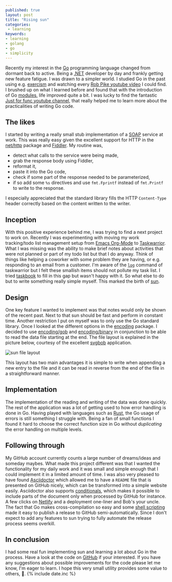 ```yaml
---
published: true
layout: post
title: "Rising sun"
categories:
 - learning
keywords:
- learning
- golang
- go
- simplicity
--- 
```

Recently my interest in the [Go][go] programming language changed from dormant back to active. Being a [.NET][net] developer by day and frankly getting new feature fatigue. I was drawn to a simpler world. I studied Go in the past using e.g. [exercism][exc] and watching every [Rob Pike youtube video][rpyt] I could find. I brushed up on what I learned before and found that with the introduction of Go [modules][mod], life improved quite a bit. I was lucky to find the fantastic [Just for func youtube channel][jff], that really helped me to learn more about the practicalities of writing Go code. 

## The likes

I started by writing a really small stub implementation of a [SOAP][soap] service at work. This was really easy given the excellent support for HTTP in the [net/http][nethttp] package and [Fiddler][fiddler]. My routine was,
- detect what calls to the service were being made, 
- grab the response body using Fiddler, 
- reformat it, 
- paste it into the Go code, 
- check if some part of the response needed to be parameterized, 
- if so add some `%s` directives and use `fmt.Fprintf` instead of `fmt.Printf` to write to the response. 

I especially appreciated that the standard library fills the HTTP `Content-Type` header correctly based on the content written to the writer. 

## Inception

With this positive experience behind me, I was trying to find a next project to work on. Recently I was experimenting with moving my work tracking/todo list management setup from [Emacs Org-Mode][org] to [Taskwarrior][tw]. What I was missing was the ability to make brief notes about activities that were not planned or part of my todo list but that I do anyway. Think of things like helping a coworker with some problem they are having, or e.g. responding to an email from a customer. I'm aware of the [`log`][log] command of taskwarrior but I felt these smallish items should not pollute my task list. I tried [taskbook][tb] to fill in this gap but wasn't happy with it. So what else to do but to write something really simple myself. This marked the birth of [sun][sun].

## Design

One key feature I wanted to implement was that notes would only be shown of the recent past. Next to that sun should be fast and perform in constant time. Another restriction I put on myself was to only use the Go standard library. Once I looked at the different options in the [encoding][enc] package. I decided to use [encoding/gob][gob] and [encoding/binary][encbin] in conjunction to be able to read the data file starting at the end. The file layout is explained in the picture below, courtesy of the excellent [svgbob][svgbob] application.

![sun file layout](https://stand-up-notes.org/diag-d5114b597967979fdc5fe4880f64ae82.svg) 

This layout has two main advantages it is simple to write when appending a new entry to the file and it can be read in reverse from the end of the file in a straightforward manner.

## Implementation

The implementation of the reading and writing of the data was done quickly. The rest of the application was a lot of getting used to how error handling is done in Go. Having played with languages such as [Rust][rust], the Go usage of errors is still something I struggle with. Being a fan of small functions I found it hard to choose the correct function size in Go without *duplicating* the error handling on multiple levels.  

## Following through

My GitHub account currently counts a large number of dreams/ideas and someday maybes. What made this project different was that I wanted the functionality for my daily work and it was small and simple enough that I could implement it in a limited amount of time. I was also very pleased to have found [Asciidoctor][ad] which allowed me to have a `README` file that is presented on GitHub nicely, which can be transformed into a simple website easily. Asciidoctor also supports [conditionals][cond], which makes it possible to include parts of the document only when processed by GitHub for instance. A few clicks on [Netlify][netlify] and a deployment one-liner and Bob's your uncle. The fact that Go makes cross-compilation so easy and some [shell scripting][rel] made it easy to publish a release to GitHub semi-automatically. Since I don't expect to add any features to sun trying to fully automate the release process seems overkill.

## In conclusion

I had some real fun implementing sun and learning a lot about Go in the process. Have a look at the code on [GitHub][src] if your interested. If you have any suggestions about possible improvements for the code please let me know, I'm eager to learn. I hope this very small utility provides some value to others, 🙏.
{% include date.inc %}

[go]: https://golang.org/
[net]: https://dotnet.microsoft.com/
[exc]: https://exercism.org/
[rpyt]: https://www.youtube.com/results?search_query=rob+pike+golang
[mod]: https://golang.org/doc/#developing-modules 
[jff]: https://www.youtube.com/c/JustForFunc
[soap]: https://en.wikipedia.org/wiki/SOAP
[nethttp]: https://pkg.go.dev/net/http
[fiddler]: https://www.telerik.com/fiddler
[org]: https://orgmode.org/
[tw]: https://taskwarrior.org/
[sun]: https://stand-up-notes.org
[enc]: https://pkg.go.dev/encoding
[gob]: https://pkg.go.dev/encoding/gob
[encbin]: https://pkg.go.dev/encoding/binary
[svgbob]: https://github.com/ivanceras/svgbob 
[rust]: https://rust-lang.org/
[ad]: https://asciidoctor.org/
[netlify]: https://netlify.com/
[src]: https://github.com/basbossink/sun
[tb]: https://github.com/klaussinani/taskbook
[log]: https://taskwarrior.org/docs/commands/log.html
[cond]: https://docs.asciidoctor.org/asciidoc/latest/directives/conditionals/
[rel]: https://github.com/basbossink/sun/blob/main/release.sh
